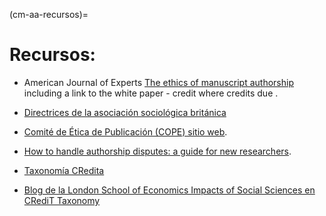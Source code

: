 (cm-aa-recursos)=
# Recursos:
* American Journal of Experts [The ethics of manuscript authorship](https://www.aje.com/en/arc/ethics-manuscript-authorship/e) including a link to the white paper - credit where credits due .

* [Directrices de la asociación sociológica británica](https://www.britsoc.co.uk/publications/guidelines-reports/authorship-guidelines.aspx)

* [Comité de Ética de Publicación (COPE) sitio web](https://publicationethics.org/).

* [How to handle authorship disputes: a guide for new researchers](https://publicationethics.org/files/2003pdf12_0.pdf).

* [Taxonomía CRedita](https://casrai.org/credit/)

* [Blog de la London School of Economics Impacts of Social Sciences en CRediT Taxonomy](https://blogs.lse.ac.uk/impactofsocialsciences/2020/01/20/credit-check-should-we-welcome-tools-to-differentiate-the-contributions-made-to-academic-papers/)



